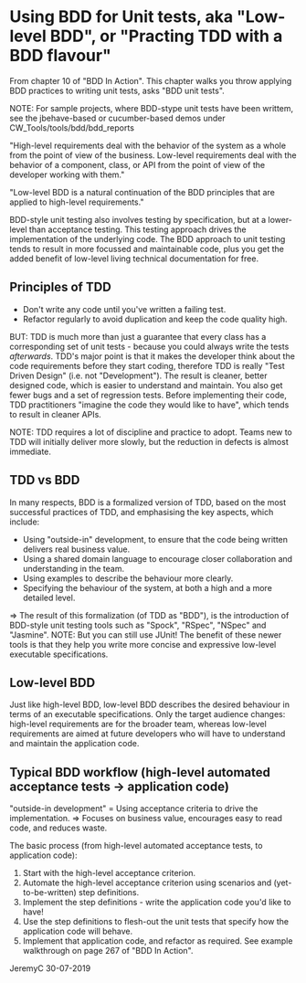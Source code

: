 # Using BDD for Unit tests, aka "Low-level BDD", or "Practing TDD with a BDD flavour"

From chapter 10 of "BDD In Action". This chapter walks you throw applying
BDD practices to writing unit tests, asks "BDD unit tests".

NOTE: For sample projects, where BDD-stype unit tests have been writtem,
      see the jbehave-based or cucumber-based demos under 
      CW_Tools/tools/bdd/bdd_reports

"High-level requirements deal with the behavior of the system as a whole 
from the point of view of the business. Low-level requirements deal with 
the behavior of a component, class, or API from the point of view of the 
developer working with them."

"Low-level BDD is a natural continuation of the BDD principles that are
applied to high-level requirements."

BDD-style unit testing also involves testing by specification, but at a 
lower-level than acceptance testing. This testing approach drives the 
implementation of the underlying code. The BDD approach to unit testing 
tends to result in more focussed and maintainable code, plus you get the 
added benefit of low-level living technical documentation for free.

## Principles of TDD
- Don't write any code until you've written a failing test.
- Refactor regularly to avoid duplication and keep the code quality high.

BUT: TDD is much more than just a guarantee that every class has a 
corresponding set of unit tests - because you could always write the
tests *afterwards*. TDD's major point is that it makes the developer
think about the code requirements before they start coding, therefore
TDD is really "Test Driven Design" (i.e. not "Development"). The result
is cleaner, better designed code, which is easier to understand and
maintain. You also get fewer bugs and a set of regression tests.
Before implementing their code, TDD practitioners "imagine the code they
would like to have", which tends to result in cleaner APIs.

NOTE: TDD requires a lot of discipline and practice to adopt. Teams new
to TDD will initially deliver more slowly, but the reduction in defects 
is almost immediate. 

## TDD vs BDD
In many respects, BDD is a formalized version of TDD, based on the
most successful practices of TDD, and emphasising the key aspects,
which include:
- Using "outside-in" development, to ensure that the code being written delivers real business value.
- Using a shared domain language to encourage closer collaboration and understanding in the team.
- Using examples to describe the behaviour more clearly.
- Specifying the behaviour of the system, at both a high and a more detailed level.

=> The result of this formalization (of TDD as "BDD"), is the 
introduction of BDD-style unit testing tools such as "Spock", "RSpec", 
"NSpec" and "Jasmine". NOTE: But you can still use JUnit! The benefit of
these newer tools is that they help you write more concise and expressive
low-level executable specifications.

## Low-level BDD
Just like high-level BDD, low-level BDD describes the desired behaviour
in terms of an executable specifications. Only the target audience changes: 
high-level requirements are for the broader team, whereas low-level requirements
are aimed at future developers who will have to understand and maintain the 
application code.

## Typical BDD workflow (high-level automated acceptance tests -> application code)
"outside-in development"  =  Using acceptance criteria to drive the implementation.
=> Focuses on business value, encourages easy to read code, and reduces waste.

The basic process (from high-level automated acceptance tests, to application code):
1. Start with the high-level acceptance criterion.
2. Automate the high-level acceptance criterion using scenarios and (yet-to-be-written) step definitions.
3. Implement the step definitions - write the application code you'd like to have!
4. Use the step definitions to flesh-out the unit tests that specify how the application code will behave.
5. Implement that application code, and refactor as required.
See example walkthrough on page 267 of "BDD In Action".


JeremyC 30-07-2019
